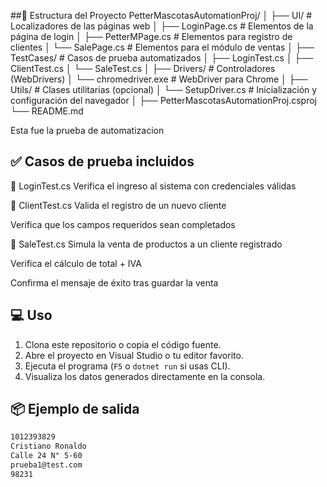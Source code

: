 ##📁 Estructura del Proyecto
PetterMascotasAutomationProj/
│
├── UI/                         # Localizadores de las páginas web
│   ├── LoginPage.cs           # Elementos de la página de login
│   ├── PetterMPage.cs         # Elementos para registro de clientes
│   └── SalePage.cs            # Elementos para el módulo de ventas
│
├── TestCases/                 # Casos de prueba automatizados
│   ├── LoginTest.cs
│   ├── ClientTest.cs
│   └── SaleTest.cs
│
├── Drivers/                   # Controladores (WebDrivers)
│   └── chromedriver.exe       # WebDriver para Chrome
│
├── Utils/                     # Clases utilitarias (opcional)
│   └── SetupDriver.cs         # Inicialización y configuración del navegador
│
├── PetterMascotasAutomationProj.csproj
└── README.md

Esta fue la prueba de automatizacion
## ✅ Casos de prueba incluidos



🔐 LoginTest.cs
Verifica el ingreso al sistema con credenciales válidas

🧍 ClientTest.cs
Valida el registro de un nuevo cliente

Verifica que los campos requeridos sean completados

🛒 SaleTest.cs
Simula la venta de productos a un cliente registrado

Verifica el cálculo de total + IVA

Confirma el mensaje de éxito tras guardar la venta
## 💻 Uso

1. Clona este repositorio o copia el código fuente.
2. Abre el proyecto en Visual Studio o tu editor favorito.
3. Ejecuta el programa (`F5` o `dotnet run` si usas CLI).
4. Visualiza los datos generados directamente en la consola.

## 📦 Ejemplo de salida
```txt
1012393829
Cristiano Ronaldo
Calle 24 N° 5-60
prueba1@test.com
98231
